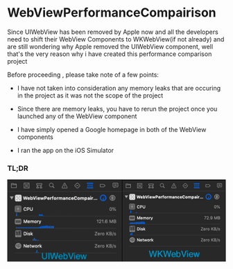 # WebViewPerformanceCompairison
Since UIWebView has been removed by Apple now and all the developers need to shift their WebView Components to WKWebView(if not already) and are still wondering why Apple removed the UIWebView component, well that's the very reason why i have created this performance comparison project

Before proceeding , please take note of a few points:

- I have not taken into consideration any memory leaks that are occuring in the project as it was not the scope of the project

- Since there are memory leaks, you have to rerun the project once you launched any of the WebView component

- I have simply opened a Google homepage in both of the WebView components

- I ran the app on the iOS Simulator

### TL;DR
![Comparison](https://github.com/bakshioye/WebViewPerformanceCompairison/blob/master/WebViewComparison.png)
